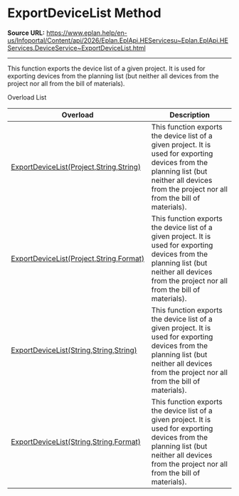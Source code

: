 # ExportDeviceList Method

**Source URL:** https://www.eplan.help/en-us/Infoportal/Content/api/2026/Eplan.EplApi.HEServicesu~Eplan.EplApi.HEServices.DeviceService~ExportDeviceList.html

---

This function exports the device list of a given project. It is used for exporting devices from the planning list (but neither all devices from the project nor all from the bill of materials).

Overload List

| Overload | Description |
| --- | --- |
| [ExportDeviceList(Project,String,String)](Eplan.EplApi.HEServicesu~Eplan.EplApi.HEServices.DeviceService~ExportDeviceList(Project,String,String).html) | This function exports the device list of a given project. It is used for exporting devices from the planning list (but neither all devices from the project nor all from the bill of materials). |
| [ExportDeviceList(Project,String,Format)](Eplan.EplApi.HEServicesu~Eplan.EplApi.HEServices.DeviceService~ExportDeviceList(Project,String,Format).html) | This function exports the device list of a given project. It is used for exporting devices from the planning list (but neither all devices from the project nor all from the bill of materials). |
| [ExportDeviceList(String,String,String)](Eplan.EplApi.HEServicesu~Eplan.EplApi.HEServices.DeviceService~ExportDeviceList(String,String,String).html) | This function exports the device list of a given project. It is used for exporting devices from the planning list (but neither all devices from the project nor all from the bill of materials). |
| [ExportDeviceList(String,String,Format)](Eplan.EplApi.HEServicesu~Eplan.EplApi.HEServices.DeviceService~ExportDeviceList(String,String,Format).html) | This function exports the device list of a given project. It is used for exporting devices from the planning list (but neither all devices from the project nor all from the bill of materials). |
